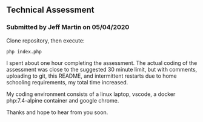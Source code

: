 ## Technical Assessment

### Submitted by Jeff Martin on 05/04/2020

Clone repository, then execute:

```
php index.php
```

I spent about one hour completing the assessment. The actual coding of the
assessment was close to the suggested 30 minute limit, but with comments,
uploading to git, this README, and intermittent restarts due to home schooling
requirements, my total time increased.

My coding environment consists of a linux laptop, vscode, a docker
php:7.4-alpine container and google chrome.

Thanks and hope to hear from you soon.
